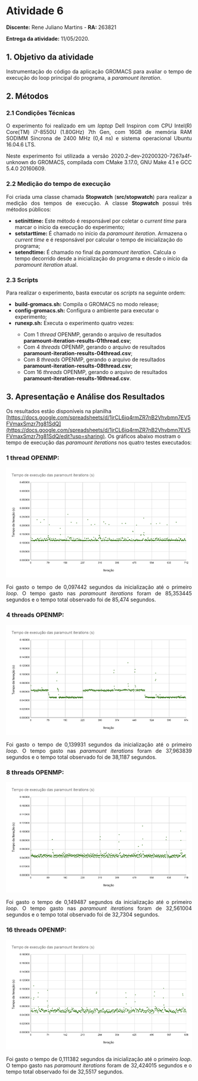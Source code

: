 # Atividade 6
<p align="left"><b>Discente:</b> Rene Juliano Martins - <b>RA:</b> 263821</p>
<p align="left"><b>Entrega da atividade:</b> 11/05/2020.</p>

## 1. Objetivo da atividade

<p align="justify">Instrumentação do código da aplicação GROMACS para avaliar o tempo de execução do loop principal do programa, a <i>paramount iteration</i>.</p>

## 2. Métodos

### 2.1 Condições Técnicas

<p align="justify">O experimento foi realizado em um <i>laptop</i> Dell Inspiron com CPU Intel(R) Core(TM) i7-8550U (1.80GHz) 7th Gen, com 16GB de memória RAM SODIMM Síncrona de 2400 MHz (0,4 ns) e sistema operacional Ubuntu 16.04.6 LTS.</p>
<p align="justify">Neste experimento foi utilizada a versão 2020.2-dev-20200320-7267a4f-unknown do GROMACS, compilada com CMake 3.17.0, GNU Make 4.1 e GCC 5.4.0 20160609.</p>

### 2.2 Medição do tempo de execução

 <p align="justify">Foi criada uma classe chamada <b>Stopwatch</b> (<b>src/stopwatch</b>) para realizar a medição dos tempos de execução. A classe <b>Stopwatch</b> possui três métodos públicos:</p>
<ul>
 <li><b>setinittime:</b> Este método é responsável por coletar o <i>current time</i> para marcar o início da execução do experimento;</li>
 <li><b>setstarttime:</b> É chamado no início da <i>paramount iteration</i>. Armazena o <i>current time</i> e é responsável por calcular o tempo de inicialização do programa;</li>
 <li><b>setendtime:</b> É chamado no final da <i>paramount iteration</i>. Calcula o tempo decorrido desde a inicialização do programa e desde o início da <i>paramount iteration</i> atual.</li>
</ul>

### 2.3 Scripts

<p align="justify">Para realizar o experimento, basta executar os <i>scripts</i> na seguinte ordem:</p>
<ul>
 <li><b>build-gromacs.sh:</b> Compila o GROMACS no modo release;</li>
 <li><b>config-gromacs.sh:</b> Configura o ambiente para executar o experimento;</li>
 <li><b>runexp.sh:</b> Executa o experimento quatro vezes:</li>
  <ul>
   <li> Com 1 <i>thread</i> OPENMP, gerando o arquivo de resultados <b>paramount-iteration-results-01thread.csv</b>;</li>
   <li> Com 4 <i>threads</i> OPENMP, gerando o arquivo de resultados <b>paramount-iteration-results-04thread.csv</b>;</li>
   <li> Com 8 <i>threads</i> OPENMP, gerando o arquivo de resultados <b>paramount-iteration-results-08thread.csv</b>;</li>
   <li> Com 16 <i>threads</i> OPENMP, gerando o arquivo de resultados <b>paramount-iteration-results-16thread.csv</b>.</li>
 </ul>
</ul>

## 3. Apresentação e Análise dos Resultados

Os resultados estão disponíveis na planilha [https://docs.google.com/spreadsheets/d/1jrCL6iq4rmZR7nB2Vhvbmn7EV5FVmaxSmzr7tg81SdQ](https://docs.google.com/spreadsheets/d/1jrCL6iq4rmZR7nB2Vhvbmn7EV5FVmaxSmzr7tg81SdQ/edit?usp=sharing).
Os gráficos abaixo mostram o tempo de execução das <i>paramount iterations</i> nos quatro testes executados:


### 1 thread OPENMP:
<p align="center">
  <img src="https://raw.githubusercontent.com/renejm/gromacs-mo833a/ativ-6-exp-1/experiments/ativ-6-exp-1/images/openmp01thread.png">
</p>
<p align="justify">Foi gasto o tempo de 0,097442 segundos da inicialização até o primeiro <i>loop</i>. O tempo gasto nas <i>paramount iterations</i> foram de 85,353445 segundos e o tempo total observado foi de 85,474 segundos.</p>


### 4 threads OPENMP:
<p align="center">
  <img src="https://raw.githubusercontent.com/renejm/gromacs-mo833a/ativ-6-exp-1/experiments/ativ-6-exp-1/images/openmp04threads.png">
</p>
<p align="justify">Foi gasto o tempo de 0,139931 segundos da inicialização até o primeiro <i>loop</i>. O tempo gasto nas <i>paramount iterations</i> foram de 37,963839 segundos e o tempo total observado foi de 38,1187 segundos.</p>


### 8 threads OPENMP:
<p align="center">
  <img src="https://raw.githubusercontent.com/renejm/gromacs-mo833a/ativ-6-exp-1/experiments/ativ-6-exp-1/images/openmp08threads.png">
</p>
<p align="justify">Foi gasto o tempo de 0,149487 segundos da inicialização até o primeiro <i>loop</i>. O tempo gasto nas <i>paramount iterations</i> foram de 32,561004 segundos e o tempo total observado foi de 32,7304 segundos.</p>


### 16 threads OPENMP:
<p align="center">
  <img src="https://raw.githubusercontent.com/renejm/gromacs-mo833a/ativ-6-exp-1/experiments/ativ-6-exp-1/images/openmp16threads.png">
</p>
<p align="justify">Foi gasto o tempo de 0,111382 segundos da inicialização até o primeiro <i>loop</i>. O tempo gasto nas <i>paramount iterations</i> foram de 32,424015 segundos e o tempo total observado foi de 32,5517 segundos.</p>
